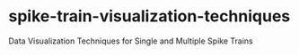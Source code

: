 # spike-train-visualization-techniques
Data Visualization Techniques for Single and Multiple Spike Trains
